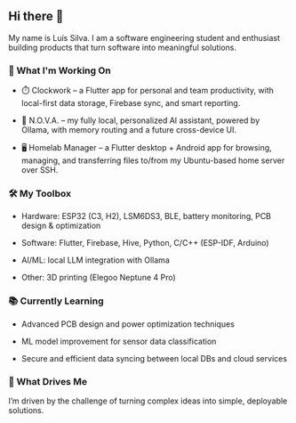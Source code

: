 ## Hi there 👋

My name is Luís Silva. I am a software engineering student and enthusiast building products that turn software into meaningful solutions.


### 🚀 What I'm Working On

- ⏱️ Clockwork – a Flutter app for personal and team productivity, with local-first data storage, Firebase sync, and smart reporting.

- 🤖 N.O.V.A. – my fully local, personalized AI assistant, powered by Ollama, with memory routing and a future cross-device UI.

- 🖥️ Homelab Manager – a Flutter desktop + Android app for browsing, managing, and transferring files to/from my Ubuntu-based home server over SSH.


### 🛠️ My Toolbox

- Hardware: ESP32 (C3, H2), LSM6DS3, BLE, battery monitoring, PCB design & optimization

- Software: Flutter, Firebase, Hive, Python, C/C++ (ESP-IDF, Arduino)

- AI/ML: local LLM integration with Ollama

- Other: 3D printing (Elegoo Neptune 4 Pro)


### 📚 Currently Learning

- Advanced PCB design and power optimization techniques

- ML model improvement for sensor data classification

- Secure and efficient data syncing between local DBs and cloud services


### 🌱 What Drives Me

I’m driven by the challenge of turning complex ideas into simple, deployable solutions.
